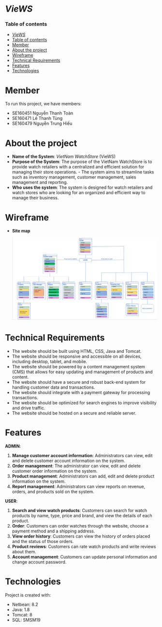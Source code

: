 # *VieWS*

### Table of contents
- [*VieWS*](#views)
- [Table of contents](#table-of-contents)
- [Member](#member)
- [About the project](#about-the-project)
- [Wireframe](#wireframe)
- [Technical Requirements](#technical-requirements)
- [Features](#features)
- [Technologies](#technologies)

# Member
To run this project, we have members:

* SE160451 Nguyễn Thanh Toàn
* SE160471 Lê Thanh Tùng
* SE160479 Nguyễn Trung Hiếu

# About the project
- **Name of the System**: *VietNam WatchStore* (VieWS) 
- **Purpose of the System**: The purpose of the VietNam WatchStore is to provide watch retailers with a centralized and efficient solution for managing their store operations. - The system aims to streamline tasks such as inventory management, customer management, sales management and reporting. 
- **Who uses the system**: The system is designed for watch retailers and watch stores who are looking for an organized and efficient way to manage their business. 
# Wireframe
- **Site map**


   ![alt](sitemap.png)


# Technical Requirements

- The website should be built using HTML, CSS, Java and Tomcat.
- The website should be responsive and accessible on all devices, including desktop, tablet, and mobile.
- The website should be powered by a content management system (CMS) that allows for easy updating and management of products and content.
- The website should have a secure and robust back-end system for handling customer data and transactions.
- The website should integrate with a payment gateway for processing transactions.
- The website should be optimized for search engines to improve visibility and drive traffic.
- The website should be hosted on a secure and reliable server.


# Features
**ADMIN**:
1.	**Manage customer account information**: Administrators can view, edit and delete customer account information on the system.
2.	**Order management**: The administrator can view, edit and delete customer order information on the system.
3.	**Product management**: Administrators can add, edit and delete product information on the system.
4.	**Report management**: Administrators can view reports on revenue, orders, and products sold on the system.

**USER**:
1.	**Search and view watch products**: Customers can search for watch products by name, type, price and brand, and view the details of each product.
2.	**Order**: Customers can order watches through the website, choose a payment method and a shipping address.
3.	**View order history**: Customers can view the history of orders placed and the status of those orders.
4.	**Product reviews**: Customers can rate watch products and write reviews about them.
5.	**Account management**: Customers can update personal information and change account password.

	
# Technologies
Project is created with:
* Netbean: 8.2
* Java: 1.8
* Tomcat: 8
* SQL: SMSM19



